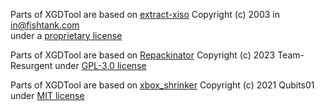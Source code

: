Parts of XGDTool are based on [extract-xiso](https://github.com/XboxDev/extract-xiso)
Copyright (c) 2003 in <in@fishtank.com>  
under a [proprietary license](https://github.com/XboxDev/extract-xiso?tab=License-1-ov-file)

Parts of XGDTool are based on [Repackinator](https://github.com/Team-Resurgent/Repackinator)
Copyright (c) 2023 Team-Resurgent
under [GPL-3.0 license](https://github.com/Team-Resurgent/Repackinator?tab=GPL-3.0-1-ov-file)

Parts of XGDTool are based on [xbox_shrinker](https://github.com/Qubits01/xbox_shrinker)
Copyright (c) 2021 Qubits01
under [MIT license](https://github.com/Qubits01/xbox_shrinker?tab=License-1-ov-file)